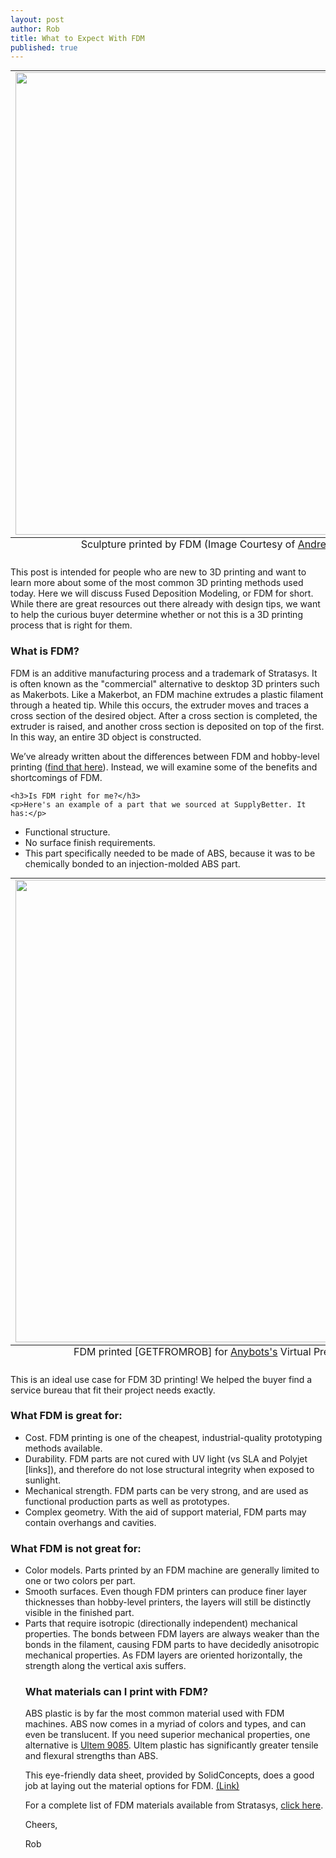 ```yaml
--- 
layout: post
author: Rob
title: What to Expect With FDM
published: true
---
```


<table class="image" style="margin: auto;">
  <caption align="bottom">Sculpture printed by FDM (Image Courtesy of <a href="https://www.flickr.com/photos/afsart/4494997999/in/photolist-7Rd3iv-7Rd39p-7R5toq-7R2cKT-7VUKvS-7VULvj-dJGB9Q-dJB9VX-8dUAeE-fPSZWn-dEWhFq-dLk1HJ-dJGB3d-dJW18N-dKuJzn-dKAchd-7Rd4Yr-dFcR38-dGJdZo-dGCNxP-dJJ8hu-dF8TtV-dGCZ24-dFvBcE-dJ13a6-cuUuff-eaUmgn-aHhUQx-aHhUXM-6TrEz7-6TrEKN" target="_blank">Andrew Scott</a> <a href="https://creativecommons.org/licenses/by-nc-nd/2.0/legalcode" target="_blank">(License)</a>)</caption>
<tr><td><img src="https://s3.amazonaws.com/supplybetter_images/Blog+Images/FDM_image.jpg" width="740"></td></tr>
</table>

<p>This post is intended for people who are new to 3D printing and want to learn more about some of the most common 3D printing methods used today. Here we will discuss Fused Deposition Modeling, or FDM for short. While there are great resources out there already with design tips, we want to help the curious buyer determine whether or not this is a 3D printing process that is right for them.</p>

<h3>What is FDM?</h3>
<p>FDM is an additive manufacturing process and a trademark of Stratasys. It is often known as the "commercial" alternative to desktop 3D printers such as Makerbots. Like a Makerbot, an FDM machine extrudes a plastic filament through a heated tip. While this occurs, the extruder moves and traces a cross section of the desired object. After a cross section is completed, the extruder is raised, and another cross section is deposited on top of the first. In this way, an entire 3D object is constructed.<p>
  <p>We’ve already written about the differences between FDM and hobby-level printing (<a href="https://www.supplybetter.com/blog/choosing-fff-vs-fdm.html" target="_blank">find that here</a>). Instead, we will examine some of the benefits and shortcomings of FDM.<p>

    <h3>Is FDM right for me?</h3>
    <p>Here's an example of a part that we sourced at SupplyBetter. It has:</p>
<ul>
  <li>Functional structure.</li>
  <li>No surface finish requirements.</li>
  <li>This part specifically needed to be made of ABS, because it was to be chemically bonded to an injection-molded ABS part.</li>
</ul>

<table class="image" style="margin: auto;">
  <caption align="bottom">FDM printed [GETFROMROB] for <a href="https://www.anybots.com" target="_blank">Anybots's</a> Virtual Presence Robot, "QB".</caption>
<tr><td><img src="https://s3.amazonaws.com/supplybetter_images/Blog+Images/FDM_anybots.jpg" width="740"></td></tr>
</table>

  <p>This is an ideal use case for FDM 3D printing! We helped the buyer find a service bureau that fit their project needs exactly.</p>

  <h3>What FDM is great for:</h3>
  <ul>
    <li>Cost. FDM printing is one of the cheapest, industrial-quality prototyping methods available.</li>
    <li>Durability. FDM parts are not cured with UV light (vs SLA and Polyjet [links]), and therefore do not lose structural integrity when exposed to sunlight.</li>
    <li>Mechanical strength. FDM parts can be very strong, and are used as functional production parts as well as prototypes.</li>
    <li>Complex geometry. With the aid of support material, FDM parts may contain overhangs and cavities.</li>
  </ul>

  <h3>What FDM is not great for:</h3>
<ul>
<li>Color models. Parts printed by an FDM machine are generally limited to one or two colors per part.</li>
<li>Smooth surfaces. Even though FDM printers can produce finer layer thicknesses than hobby-level printers, the layers will still be distinctly visible in the finished part.</li>
<li>Parts that require isotropic (directionally independent) mechanical properties. The bonds between FDM layers are always weaker than the bonds in the filament, causing FDM parts to have decidedly anisotropic mechanical properties. As FDM layers are oriented horizontally, the strength along the vertical axis suffers.</li>

<h3>What materials can I print with FDM?</h3>
<p>ABS plastic is by far the most common material used with FDM machines. ABS now comes in a myriad of colors and types, and can even be translucent. If you need superior mechanical properties, one alternative is <a href="http://www.modernplastics.com/pdf/mp-great-opportunities-aircraft-industry-brochure1.pdf" target="_blank">Ultem 9085</a>. Ultem plastic has significantly greater tensile and flexural strengths than ABS.</p>

<p>This eye-friendly data sheet, provided by SolidConcepts, does a good job at laying out the material options for FDM. <a href="http://www.solidconcepts.com/materials/fdm-materials/" target="_blank">(Link)</a></p>

<p>For a complete list of FDM materials available from Stratasys, <a href="http://www.stratasys.com/materials/fdm/compare-fdm-materials" target="_blank">click here</a>.

Cheers,

Rob